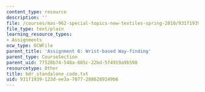 ```yaml
---
content_type: resource
description: ''
file: /courses/mas-962-special-topics-new-textiles-spring-2010/931f1939123dee3a70772886289249b6_bdr_standalone_code.txt
file_type: text/plain
learning_resource_types:
- Assignments
ocw_type: OCWFile
parent_title: 'Assignment 6: Wrist-based Way-finding'
parent_type: CourseSection
parent_uid: 77520b74-548a-605c-22bd-5f4919a9b598
resourcetype: Other
title: bdr_standalone_code.txt
uid: 931f1939-123d-ee3a-7077-2886289249b6
---
```

